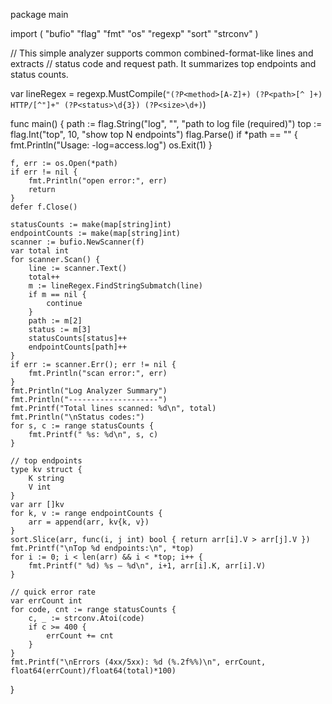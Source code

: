 package main

import (
	"bufio"
	"flag"
	"fmt"
	"os"
	"regexp"
	"sort"
	"strconv"
)

// This simple analyzer supports common combined-format-like lines and extracts
// status code and request path. It summarizes top endpoints and status counts.

var lineRegex = regexp.MustCompile(`"(?P<method>[A-Z]+) (?P<path>[^ ]+) HTTP/[^"]+" (?P<status>\d{3}) (?P<size>\d+)`)

func main() {
	path := flag.String("log", "", "path to log file (required)")
	top := flag.Int("top", 10, "show top N endpoints")
	flag.Parse()
	if *path == "" {
		fmt.Println("Usage: -log=access.log")
		os.Exit(1)
	}

	f, err := os.Open(*path)
	if err != nil {
		fmt.Println("open error:", err)
		return
	}
	defer f.Close()

	statusCounts := make(map[string]int)
	endpointCounts := make(map[string]int)
	scanner := bufio.NewScanner(f)
	var total int
	for scanner.Scan() {
		line := scanner.Text()
		total++
		m := lineRegex.FindStringSubmatch(line)
		if m == nil {
			continue
		}
		path := m[2]
		status := m[3]
		statusCounts[status]++
		endpointCounts[path]++
	}
	if err := scanner.Err(); err != nil {
		fmt.Println("scan error:", err)
	}
	fmt.Println("Log Analyzer Summary")
	fmt.Println("--------------------")
	fmt.Printf("Total lines scanned: %d\n", total)
	fmt.Println("\nStatus codes:")
	for s, c := range statusCounts {
		fmt.Printf(" %s: %d\n", s, c)
	}

	// top endpoints
	type kv struct {
		K string
		V int
	}
	var arr []kv
	for k, v := range endpointCounts {
		arr = append(arr, kv{k, v})
	}
	sort.Slice(arr, func(i, j int) bool { return arr[i].V > arr[j].V })
	fmt.Printf("\nTop %d endpoints:\n", *top)
	for i := 0; i < len(arr) && i < *top; i++ {
		fmt.Printf(" %d) %s — %d\n", i+1, arr[i].K, arr[i].V)
	}

	// quick error rate
	var errCount int
	for code, cnt := range statusCounts {
		c, _ := strconv.Atoi(code)
		if c >= 400 {
			errCount += cnt
		}
	}
	fmt.Printf("\nErrors (4xx/5xx): %d (%.2f%%)\n", errCount, float64(errCount)/float64(total)*100)
}
